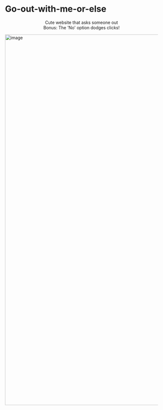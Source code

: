 # Go-out-with-me-or-else
<p align='center'>Cute website that asks someone out <br>
Bonus: The 'No' option dodges clicks!</p>
<img width="1218" alt="image" src="https://github.com/Vikashini-G/Go-out-with-me-or-else/assets/112184188/af227b2f-b39d-4b62-8d5a-303207f74e74">
